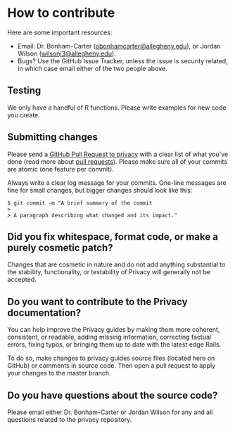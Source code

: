 # How to contribute

Here are some important resources:

  * Email: Dr. Bonham-Carter (obonhamcarter@allegheny.edu), or Jordan Wilson (wilsonj3@allegheny.edu).
  * Bugs? Use the GitHub Issue Tracker, unless the issue is security related, in  which case email either of the two people above.

## Testing

We only have a handful of R functions. Please write examples for new code you create.

## Submitting changes

Please send a [GitHub Pull Request to privacy](https://github.com/Allegheny-Mozilla-Fellows/privacy) with a clear list of what you've done (read more about [pull requests](https://github.com/Allegheny-Mozilla-Fellows/privacy/blob/master/pull_request_template.md)). Please make sure all of your commits are atomic (one feature per commit).

Always write a clear log message for your commits. One-line messages are fine for small changes, but bigger changes should look like this:

    $ git commit -m "A brief summary of the commit
    >
    > A paragraph describing what changed and its impact."

## Did you fix whitespace, format code, or make a purely cosmetic patch?

Changes that are cosmetic in nature and do not add anything substantial to the stability, functionality, or testability of Privacy will generally not be accepted.

## Do you want to contribute to the Privacy documentation?

You can help improve the Privacy guides by making them more coherent, consistent, or readable, adding missing information, correcting factual errors, fixing typos, or bringing them up to date with the latest edge Rails.

To do so, make changes to privacy guides source files (located here on GitHub) or comments in source code. Then open a pull request to apply your changes to the master branch.

## Do you have questions about the source code?

Please email either Dr. Bonham-Carter or Jordan Wilson for any and all questions related to the privacy repository.
